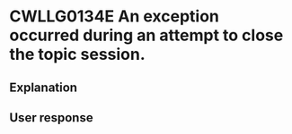 # CWLLG0134E An exception occurred during an attempt to close the topic session.

## Explanation

## User response
